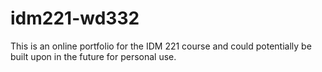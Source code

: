 # idm221-wd332
 
This is an online portfolio for the IDM 221 course and could potentially be built upon in the future for personal use.